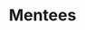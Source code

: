---
layout: profiles
permalink: /mentees/
title: Mentees
description:
nav: true
nav_order: 4

profiles:
  # if you want to include more than one profile, just replicate the following block
  # and create one content file for each profile inside _pages/
  - align: right
    image: people/longhnguyen.png
    content: people/about_LH_Nguyen.md
    image_circular: true # crops the image to make it circular

  - align: right
    image: people/duongtt.png
    content: people/about_Duong_TT.md
    image_circular: true # crops the image to make it circular

  - align: right
    image: people/ndhieunguyen.png
    content: people/about_ND_HieuNguyen.md
    image_circular: true # crops the image to make it circular

  - align: right
    image: people/ltthuy.png
    content: people/about_TT_Le.md
    image_circular: true # crops the image to make it circular

  - align: right
    image: people/NM_Nguyen.jpg
    content: people/about_NM_Nguyen.md
    image_circular: true # crops the image to make it circular

  - align: right
    image: people/Kang_DaHyun.jpg
    content: people/about_Kang_DaHyun.md
    image_circular: true # crops the image to make it circular

  - align: right
    image: people/Seo_HoJin.jpg
    content: people/about_Seo_HoJin.md
    image_circular: true # crops the image to make it circular
---